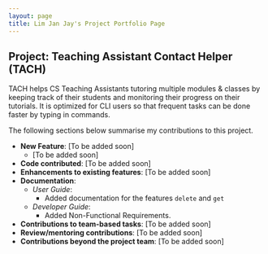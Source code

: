 ```yaml
---
layout: page
title: Lim Jan Jay's Project Portfolio Page
---
```


## Project: Teaching Assistant Contact Helper (TACH)

TACH helps CS Teaching Assistants tutoring multiple modules & classes by keeping
track of their students and monitoring their progress on their tutorials. 
It is optimized for CLI users so that frequent tasks can be done faster by typing
in commands.

The following sections below summarise my contributions to this project.

* **New Feature**: [To be added soon]
  * [To be added soon]
* **Code contributed**: [To be added soon]
* **Enhancements to existing features**: [To be added soon]
* **Documentation**:
    * *User Guide*:
        * Added documentation for the features `delete` and `get`
    * *Developer Guide*:
        * Added Non-Functional Requirements.
* **Contributions to team-based tasks**: [To be added soon]
* **Review/mentoring contributions**: [To be added soon]
* **Contributions beyond the project team**: [To be added soon]
